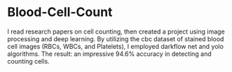 # Blood-Cell-Count
I read research papers on cell counting, then created a project using image processing and deep learning. By utilizing the cbc dataset of stained blood cell images (RBCs, WBCs, and Platelets), I employed darkflow net and yolo algorithms. The result: an impressive 94.6% accuracy in detecting and counting cells.
